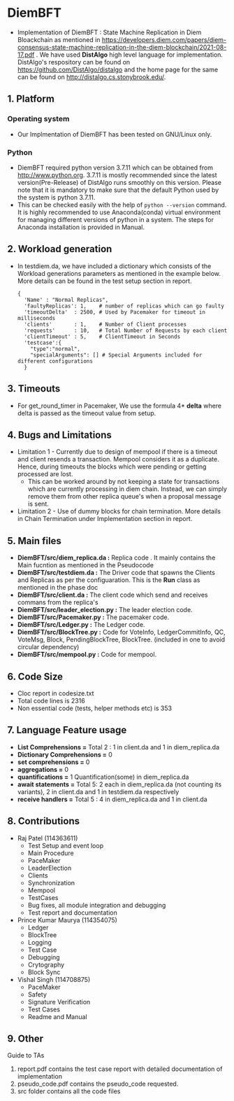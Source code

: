 # DiemBFT
- Implementation of DiemBFT : State Machine Replication in Diem Bloackchain as mentioned in 
https://developers.diem.com/papers/diem-consensus-state-machine-replication-in-the-diem-blockchain/2021-08-17.pdf .
We have used **DistAlgo** high level language for implementation. DistAlgo's respository can be found on
https://github.com/DistAlgo/distalgo and the home page for the same can be found on http://distalgo.cs.stonybrook.edu/.

## 1. Platform
### Operating system
- Our Implmentation of DiemBFT has been tested on GNU/Linux only.

### Python
- DiemBFT required python version 3.7.11 which can be obtained from http://www.python.org.
3.7.11 is mostly recommended since the latest version(Pre-Release) of DistAlgo runs smoothly on this version.
Please note that it is mandatory to make sure that the default Python used by the system is python 3.7.11. 
- This can be checked easily with the help of ``` python --version ``` command. It is highly 
recommended to use Anaconda(conda) virtual environment for managing different versions of python in 
a system. The steps for Anaconda installation is provided in Manual.

## 2. Workload generation
- In testdiem.da, we have included a dictionary which consists of the Workload generations parameters as mentioned in the example below. More details can be found in the test setup section in report. 
    ```
    {
      'Name' : "Normal Replicas", 
      'faultyReplicas': 1,    # number of replicas which can go faulty
      'timeoutDelta'  : 2500, # Used by Pacemaker for timeout in milliseconds
      'clients'       : 1,    # Number of Client processes
      'requests'      : 10,   # Total Number of Requests by each client
      'clientTimeout' : 5,    # ClientTimeout in Seconds
      'testcase':{
        "type":"normal",
        "specialArguments": [] # Special Arguments included for different configurations
      }
    ```

## 3. Timeouts
- For get_round_timer in Pacemaker, We use the formula 4* **delta** where delta is passed as the timeout value from setup.

## 4. Bugs and Limitations
- Limitation 1 - Currently due to design of mempool if there is a timeout and client resends a transaction. Mempool considers it as a duplicate. Hence, during timeouts the blocks which were pending or getting processed are lost.
    - This can be worked around by not keeping a state for transactions which are currently processing in diem chain. Instead, we can simply remove them from other replica queue's when a proposal message is sent. 
- Limitation 2 - Use of dummy blocks for chain termination. More details in Chain Termination under Implementation section in report.

## 5. Main files
- **DiemBFT/src/diem_replica.da :** Replica code . It mainly contains the Main fucntion as mentioned in the Pseudocode
- **DiemBFT/src/testdiem.da :** The Driver code that spawns the Clients and Replicas as per the configuaration. This is the **Run** class as mentioned in the phase doc 
- **DiemBFT/src/client.da :** The client code which send and receives commans from the replica's
- **DiemBFT/src/leader_election.py :** The leader election code.
- **DiemBFT/src/Pacemaker.py :** The pacemaker code.
- **DiemBFT/src/Ledger.py :** The Ledger code.
- **DiemBFT/src/BlockTree.py :** Code for VoteInfo, LedgerCommitInfo, QC, VoteMsg, Block, PendingBlockTree, BlockTree. (included in one to avoid circular dependency)
- **DiemBFT/src/mempool.py :** Code for mempool.


## 6. Code Size
- Cloc report in codesize.txt
- Total code lines is 2316
- Non essential code (tests, helper methods etc) is 353
## 7. Language Feature usage
- **List Comprehensions =** Total 2 : 1 in client.da and 1 in diem_replica.da
- **Dictionary Comprehensions =** 0
- **set comprehensions =** 0
- **aggregations  =** 0
- **quantifications =** 1 Quantification(some) in  diem_replica.da 
- **await statements =** Total 5: 2 each in diem_replica.da (not counting its variants), 2 in client.da and 1 in testdiem.da respectively
- **receive handlers =** Total 5 : 4 in diem_replica.da and 1 in client.da

## 8. Contributions
* Raj Patel (114363611)
    - Test Setup and event loop
    - Main Procedure
    - PaceMaker
    - LeaderElection
    - Clients
    - Synchronization
    - Mempool
    - TestCases
    - Bug fixes, all module integration and debugging
    - Test report and documentation
* Prince Kumar Maurya (114354075)
    - Ledger
    - BlockTree
    - Logging
    - Test Case
    - Debugging
    - Crytography
    - Block Sync
* Vishal Singh (114708875)
    - PaceMaker
    - Safety
    - Signature Verification
    - Test Cases
    - Readme and Manual

## 9. Other
Guide to TAs 
1. report.pdf contains the test case report with detailed documentation of implementation
2. pseudo_code.pdf contains the pseudo_code requested. 
3. src folder contains all the code files
